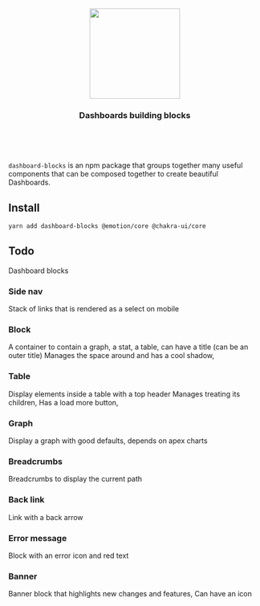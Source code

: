 <div align='center'>
  <br/>
    <br/>
    <img src='https://landing-blocks.now.sh/logo_icon_black.svg' width='180px' />
    <br/>
    <h3>Dashboards building blocks</h3>
    <!-- <a href='https://dashboard-blocks.now.sh#demos'>See some landing pages built with <code>dashboard-blocks</code></a> -->
    <br/>
    <br/>
    <br/>
</div>

`dashboard-blocks` is an npm package that groups together many useful components that can be composed together to create beautiful Dashboards.

## Install

```sh
yarn add dashboard-blocks @emotion/core @chakra-ui/core
```

## Todo

Dashboard blocks

### Side nav

Stack of links that is rendered as a select on mobile

### Block

A container to contain a graph, a stat, a table, can have a title (can be an outer title)
Manages the space around and has a cool shadow,

### Table

Display elements inside a table with a top header
Manages treating its children,
Has a load more button,

### Graph

Display a graph with good defaults, depends on apex charts

### Breadcrumbs

Breadcrumbs to display the current path

### Back link

Link with a back arrow

### Error message

Block with an error icon and red text

### Banner

Banner block that highlights new changes and features,
Can have an icon
